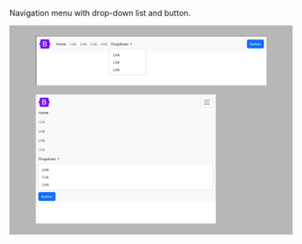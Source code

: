 Navigation menu with drop-down list and button.

<img src="screenshot.png" alt="webkit-pro" style="width: 800px;">
